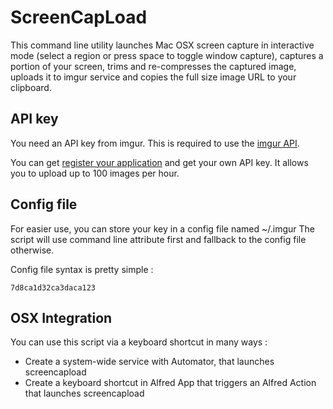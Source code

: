 # ScreenCapLoad

This command line utility launches Mac OSX screen capture in interactive
mode (select a region or press space to toggle window capture), captures
a portion of your screen, trims and re-compresses the captured image,
uploads it to imgur service and copies the full size image URL to your
clipboard.


## API key

You need an API key from imgur. This is required to use the
[imgur API](http://api.imgur.com/resources_auth).

You can get [register your application](http://imgur.com/register/api_anon)
and get your own API key. It allows you to upload up to 100 images per hour.


## Config file

For easier use, you can store your key in a config file named ~/.imgur
The script will use command line attribute first and fallback to the config
file otherwise.

Config file syntax is pretty simple :

    7d8ca1d32ca3daca123

## OSX Integration

You can use this script via a keyboard shortcut in many ways :

- Create a system-wide service with Automator, that launches screencapload
- Create a keyboard shortcut in Alfred App that triggers an Alfred Action that launches screencapload